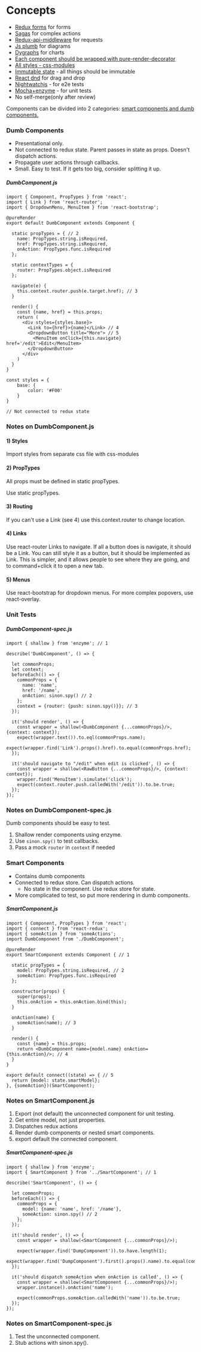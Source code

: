 Concepts
================

- [Redux forms](https://github.com/erikras/redux-form) for forms
- [Sagas](https://github.com/yelouafi/redux-saga) for complex actions
- [Redux-api-middleware](https://github.com/agraboso/redux-api-middleware) for requests
- [Js plumb](https://jsplumbtoolkit.com/docs.html) for diagrams
- [Dygraphs](http://dygraphs.com/) for charts
- [Each component should be wrapped with pure-render-decorator](https://github.com/felixgirault/pure-render-decorator)
- [All styles - css-modules](https://github.com/css-modules/css-modules)
- [Immutable state](https://facebook.github.io/immutable-js/) - all things should be immutable
- [React dnd](https://github.com/gaearon/react-dnd) for drag and drop
- [Nightwatchjs](http://nightwatchjs.org/) - for e2e tests
- [Mocha+enzyme](https://github.com/airbnb/enzyme) - for unit tests
- No self-merge(only after review)

Components can be divided into 2 categories: [smart components and dumb components.](https://medium.com/@dan_abramov/smart-and-dumb-components-7ca2f9a7c7d0#.3a65w0s3o)

### Dumb Components
 - Presentational only.
 - Not connected to redux state. Parent passes in state as props. Doesn't dispatch actions.
 - Propagate user actions through callbacks.
 - Small. Easy to test. If it gets too big, consider splitting it up.

##### DumbComponent.js
```
import { Component, PropTypes } from 'react';
import { Link } from 'react-router';
import { DropdownMenu, MenuItem } from 'react-bootstrap';

@pureRender
export default DumbComponent extends Component {

  static propTypes = { // 2
    name: PropTypes.string.isRequired,
    href: PropTypes.string.isRequired,
    onAction: PropTypes.func.isRequired
  };

  static contextTypes = {
    router: PropTypes.object.isRequired
  };

  navigate(e) {
    this.context.router.push(e.target.href); // 3
  }

  render() {
    const {name, href} = this.props;
    return (
      <div styles={styles.base}>
        <Link to={href}>{name}</Link> // 4
        <DropdownButton title="More"> // 5
          <MenuItem onClick={this.navigate} href='/edit'>Edit</MenuItem>
        </DropdownButton>
      </div>
    )
  }
}

const styles = {
    base: {
        color: '#F00'
    }
}

// Not connected to redux state
```

### Notes on DumbComponent.js

#### 1) Styles

Import styles from separate css file with css-modules

#### 2) PropTypes
All props must be defined in static propTypes.

Use static propTypes.

#### 3) Routing

If you can't use a Link (see 4) use this.context.router to change location.

#### 4) Links

Use react-router Links to navigate. If all a button does is navigate, it should be a Link. You can still style it as a
button, but it should be implemented as Link. This is simpler, and it allows people to see where they are going, and to
command+click it to open a new tab.

#### 5) Menus

Use react-bootstrap for dropdown menus. For more complex popovers, use react-overlay.

### Unit Tests

##### DumbComponent-spec.js
```
import { shallow } from 'enzyme'; // 1

describe('DumbComponent', () => {

  let commonProps;
  let context;
  beforeEach(() => {
    commonProps = {
      name: 'name',
      href: '/name',
      onAction: sinon.spy() // 2
    };
    context = {router: {push: sinon.spy()}}; // 3
  });

  it('should render', () => {
    const wrapper = shallow(<DumbComponent {...commonProps}/>, {context: context});
    expect(wrapper.text()).to.eql(commonProps.name);
    expect(wrapper.find('Link').props().href).to.equal(commonProps.href);
  });

  it('should navigate to "/edit" when edit is clicked', () => {
    const wrapper = shallow(<RawButton {...commonProps}/>, {context: context});
    wrapper.find('MenuItem').simulate('click');
    expect(context.router.push.calledWith('/edit')).to.be.true;
  });
});
```

### Notes on DumbComponent-spec.js

Dumb components should be easy to test.

 1. Shallow render components using enzyme.
 2. Use `sinon.spy()` to test callbacks.
 3. Pass a mock `router` in `context` if needed

### Smart Components

- Contains dumb components
- Connected to redux store. Can dispatch actions.
  - No state in the component. Use redux store for state.
- More complicated to test, so put more rendering in dumb components.


##### SmartComponent.js

```
import { Component, PropTypes } from 'react';
import { connect } from 'react-redux';
import { someAction } from 'someActions';
import DumbComponent from './DumbComponent';

@pureRender
export SmartComponent extends Component { // 1

  static propTypes = {
    model: PropTypes.string.isRequired, // 2
    someAction: PropTypes.func.isRequired
  };

  constructor(props) {
    super(props);
    this.onAction = this.onAction.bind(this);
  }

  onAction(name) {
    someAction(name); // 3
  }

  render() {
    const {name} = this.props;
    return <DumbComponent name={model.name} onAction={this.onAction}/>; // 4
  }
}

export default connect((state) => { // 5
  return {model: state.smartModel};
}, {someAction})(SmartComponent);
```

### Notes on SmartComponent.js

 1. Export (not default) the unconnected component for unit testing.
 2. Get entire model, not just properties.
 3. Dispatches redux actions
 4. Render dumb components or nested smart components.
 5. export default the connected component.


##### SmartComponent-spec.js

```
import { shallow } from 'enzyme';
import { SmartComponent } from '../SmartComponent'; // 1

describe('SmartComponent', () => {

  let commonProps;
  beforeEach(() => {
    commonProps = {
      model: {name: 'name', href: '/name'},
      someAction: sinon.spy() // 2
    };
  });

  it('should render', () => {
    const wrapper = shallow(<SmartComponent {...commonProps}/>);

    expect(wrapper.find('DumpComponent')).to.have.length(1);
    expect(wrapper.find('DumpComponent').first().props().name).to.equal(commonProps.name);
  });

  it('should dispatch someAction when onAction is called', () => {
    const wrapper = shallow(<SmartComponent {...commonProps}/>);
    wrapper.instance().onAction('name');

    expect(commonProps.someAction.calledWith('name')).to.be.true;
  });
});
```

### Notes on SmartComponent-spec.js

 1. Test the unconnected component.
 2. Stub actions with sinon.spy().
